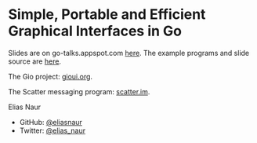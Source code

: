 # Simple, Portable and Efficient Graphical Interfaces in Go

Slides are on go-talks.appspot.com [here](https://go-talks.appspot.com/github.com/eliasnaur/gophercon-2019-talk/gophercon-2019.slide).
The example programs and slide source are [here](https://github.com/eliasnaur/gophercon-2019-talk).

The Gio project: [gioui.org](https://gioui.org).

The Scatter messaging program: [scatter.im](https://scatter.im).

Elias Naur

- GitHub: [@eliasnaur](https://github.com/eliasnaur)
- Twitter: [@elias_naur](https://twitter.com/elias_naur)


